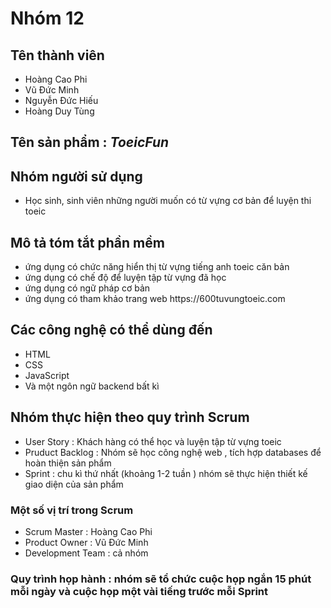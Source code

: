 <!DOCTYPE html>
<html>
    <head>
        <mate charest="utf-8" />
    </head>
    <body>
        <h1>Nhóm 12</h1>
			<h2>
			Tên thành viên
			</h2>
		<ul>
			<li>Hoàng Cao Phi</li>
			<li>Vũ Đức Minh</li>
			<li>Nguyễn Đức Hiếu</li>
			<li>Hoàng Duy Tùng</li>
		</ul>
			<h2>
			Tên sản phẩm : <i>ToeicFun</i>
			</h2>
			<h2>
			Nhóm người sử dụng
			</h2>
			<ul>
			<li>Học sinh, sinh viên những người muốn có từ vựng cơ bản để luyện thi toeic</li>
			</ul>
			<h2>
			Mô tả tóm tắt phần mềm
			</h2>
			<ul>
				<li>ứng dụng có chức năng hiển thị  từ vựng tiếng anh toeic căn bản</li>
				<li>ứng dụng có chế độ để luyện tập từ vựng đã học</li>
				<li>ứng dụng có ngữ pháp cơ bản</li>
				<li>ứng dụng có tham khảo trang web https://600tuvungtoeic.com</li>
			</ul>
			<h2>
			Các công nghệ có thể dùng đến
			</h2>
			<ul>
					<li>HTML</li>
					<li>CSS</li>
					<li>JavaScript</li>
					<li>Và một ngôn ngữ backend bất kì</li>
			</ul>
	    <h2>Nhóm thực hiện theo quy trình Scrum</h2>
	    <ul>
		    <li>User Story : Khách hàng có thể học và luyện tập từ vựng toeic</li>
		    <li>Pruduct Backlog : Nhóm sẽ học công nghệ web , tích hợp databases để hoàn thiện sản phẩm</li>
		    <li>Sprint : chu kì thứ nhất (khoảng 1-2 tuần ) nhóm sẽ thực hiện thiết kế giao diện của sản phẩm</li>
	    </ul>
	    <h3>Một số vị trí trong Scrum</h3>
	    <ul>
		    <li>Scrum Master : Hoàng Cao Phi</li>
		    <li>Product Owner : Vũ Đức Minh</li>
		    <li>Development Team : cả nhóm</li>
	    </ul>
	    <h3>Quy trình họp hành : nhóm sẽ tổ chức cuộc họp ngắn 15 phút mỗi ngày và cuộc họp một vài tiếng trước mỗi Sprint</h3>
	    
</html>
